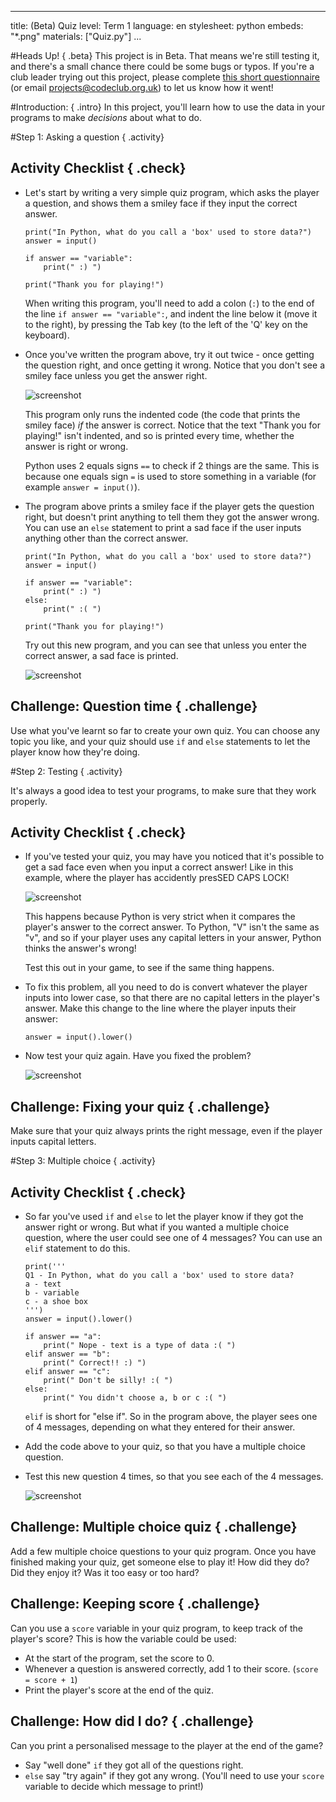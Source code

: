 
---
title: (Beta) Quiz
level: Term 1
language: en
stylesheet: python
embeds: "*.png"
materials: ["Quiz.py"]
...

#Heads Up! { .beta}
This project is in Beta. That means we're still testing it, and there's a small chance there could be some bugs or typos. If you're a club leader trying out this project, please complete <a href="https://docs.google.com/forms/d/1eMCfpYe3v7eYu5M8rSqLKlmq7cczLCLHx66csgyUyVU/viewform?usp=send_form" target="_blank">this short questionnaire</a> (or email projects@codeclub.org.uk) to let us know how it went!

#Introduction:  { .intro}
In this project, you'll learn how to use the data in your programs to make *decisions* about what to do.

#Step 1: Asking a question { .activity}
## Activity Checklist { .check}

+ Let's start by writing a very simple quiz program, which asks the player a question, and shows them a smiley face if they input the correct answer.

	```{.language-python}
	print("In Python, what do you call a 'box' used to store data?")
	answer = input()

	if answer == "variable":
		print(" :) ")

	print("Thank you for playing!")
	```

	When writing this program, you'll need to add a colon (`:`) to the end of the line `if answer == "variable":`, and indent the line below it (move it to the right), by pressing the Tab key (to the left of the 'Q' key on the keyboard).

+ Once you've written the program above, try it out twice - once getting the question right, and once getting it wrong. Notice that you don't see a smiley face unless you get the answer right.

	![screenshot](quiz-if.png)

	This program only runs the indented code (the code that prints the smiley face) *if* the answer is correct. Notice that the text "Thank you for playing!" isn't indented, and so is printed every time, whether the answer is right or wrong.

	Python uses 2 equals signs `==` to check if 2 things are the same. This is because one equals sign `=` is used to store something in a variable (for example `answer = input()`).

+ The program above prints a smiley face if the player gets the question right, but doesn't print anything to tell them they got the answer wrong. You can use an `else` statement to print a sad face if the user inputs anything other than the correct answer.

	```{.language-python}
	print("In Python, what do you call a 'box' used to store data?")
	answer = input()

	if answer == "variable":
		print(" :) ")
	else:
		print(" :( ")

	print("Thank you for playing!")
	```

	Try out this new program, and you can see that unless you enter the correct answer, a sad face is printed.

	![screenshot](quiz-if-else.png)

## Challenge: Question time { .challenge}
Use what you've learnt so far to create your own quiz. You can choose any topic you like, and your quiz should use `if` and `else` statements to let the player know how they're doing.

#Step 2: Testing { .activity}

It's always a good idea to test your programs, to make sure that they work properly.

## Activity Checklist { .check}

+ If you've tested your quiz, you may have you noticed that it's possible to get a sad face even when you input a correct answer! Like in this example, where the player has accidently presSED CAPS LOCK!

	![screenshot](quiz-test.png)

	This happens because Python is very strict when it compares the player's answer to the correct answer. To Python, "V" isn't the same as "v", and so if your player uses any capital letters in your answer, Python thinks the answer's wrong!

	Test this out in your game, to see if the same thing happens.

+ To fix this problem, all you need to do is convert whatever the player inputs into lower case, so that there are no capital letters in the player's answer. Make this change to the line where the player inputs their answer:

	```{.language-python}
	answer = input().lower()
	```

+ Now test your quiz again. Have you fixed the problem?

	![screenshot](quiz-test-lower.png)

## Challenge: Fixing your quiz { .challenge}
Make sure that your quiz always prints the right message, even if the player inputs capital letters.

#Step 3: Multiple choice { .activity}

## Activity Checklist { .check}

+ So far you've used `if` and `else` to let the player know if they got the answer right or wrong. But what if you wanted a multiple choice question, where the user could see one of 4 messages? You can use an `elif` statement to do this.

	```{.language-python}
	print('''
	Q1 - In Python, what do you call a 'box' used to store data?
	a - text
	b - variable
	c - a shoe box
	''')
	answer = input().lower()

	if answer == "a":
		print(" Nope - text is a type of data :( ")
	elif answer == "b":
		print(" Correct!! :) ")
	elif answer == "c":
		print(" Don't be silly! :( ")
	else:
		print(" You didn't choose a, b or c :( ")
	```

	`elif` is short for "else if". So in the program above, the player sees one of 4 messages, depending on what they entered for their answer.

+ Add the code above to your quiz, so that you have a multiple choice question.

+ Test this new question 4 times, so that you see each of the 4 messages.

	![screenshot](quiz-elif.png)

## Challenge: Multiple choice quiz  { .challenge}
Add a few multiple choice questions to your quiz program. Once you have finished making your quiz, get someone else to play it! How did they do? Did they enjoy it? Was it too easy or too hard?

## Challenge: Keeping score  { .challenge}
Can you use a `score` variable in your quiz program, to keep track of the player's score? This is how the variable could be used:
+ At the start of the program, set the score to 0.
+ Whenever a question is answered correctly, add 1 to their score. (`score = score + 1`)
+ Print the player's score at the end of the quiz.

## Challenge: How did I do?  { .challenge}
Can you print a personalised message to the player at the end of the game?
+ Say "well done" `if` they got all of the questions right.
+ `else` say "try again" if they got any wrong.
(You'll need to use your `score` variable to decide which message to print!)